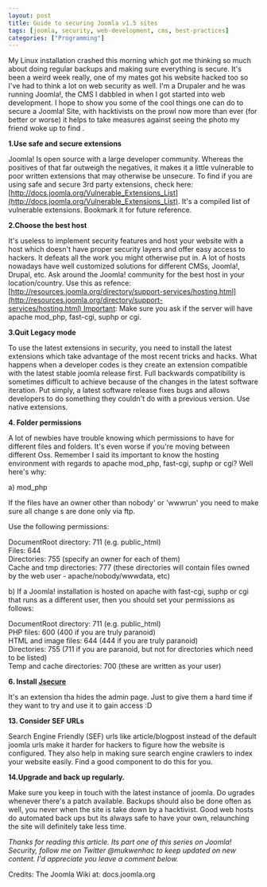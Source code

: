```yaml
---
layout: post
title: Guide to securing Joomla v1.5 sites
tags: [joomla, security, web-development, cms, best-practices]
categories: ["Programming"]
---
```


My Linux installation crashed this morning which got me thinking so much about doing regular backups and making sure everything is secure. It's been a weird week really, one of my mates got his website hacked too so I've had to think a lot on web security as well. I'm a Drupaler and he was running Joomla!, the CMS I dabbled in when I got started into web development. I hope to show you some of the cool things one can do to secure a Joomla! Site, with hacktivists on the prowl now more than ever (for better or worse) it helps to take measures against seeing the photo my friend woke up to find .
<!--more-->
**1.Use safe and secure extensions**

Joomla! Is open source with a large developer community. Whereas the positives of that far outweigh the negatives, it makes it a little vulnerable to poor written extensions that may otherwise be unsecure. To find if you are using safe and secure 3rd party extensions, check here:[http://docs.joomla.org/Vulnerable_Extensions_List](http://docs.joomla.org/Vulnerable_Extensions_List). It's a compiled list of vulnerable extensions. Bookmark it for future reference.

**2.Choose the best host**

It's useless to implement security features and host your website with a host which doesn't have proper security layers and offer easy access to hackers. It defeats all the work you might otherwise put in. A lot of hosts nowadays have well customized solutions for different CMSs, Joomla!, Drupal, etc. Ask around the Joomla! community for the best host in your location/country. Use this as refence:[http://resources.joomla.org/directory/support-services/hosting.html](http://resources.joomla.org/directory/support-services/hosting.html) Important: Make sure you ask if the server will have apache mod_php, fast-cgi, suphp or cgi.

**3.Quit Legacy mode**

To use the latest extensions in security, you need to install the latest extensions which take advantage of the most recent tricks and hacks. What happens when a developer codes is they create an extension compatible with the latest stable joomla release first. Full backwards compatibility is sometimes difficult to achieve because of the changes in the latest software iteration. Put simply, a latest software release fixes bugs and allows developers to do something they couldn't do with a previous version. Use native extensions.

**4. Folder permissions**

A lot of newbies have trouble knowing which permissions to have for different files and folders. It's even worse if you're moving between different Oss. Remember I said its important to know the hosting environment with regards to apache mod_php, fast-cgi, suphp or cgi? Well here's why:

a) mod_php

If the files have an owner other than nobody' or 'wwwrun' you need to make sure all change s are done only via ftp.

Use the following permissions:

DocumentRoot directory: 711 (e.g. public_html)  
Files: 644  
Directories: 755 (specify an owner for each of them)  
Cache and tmp directories: 777 (these directories will contain files owned by the web user - apache/nobody/wwwdata, etc)

b) If a Joomla! installation is hosted on apache with fast-cgi, suphp or cgi that runs as a different user, then you should set your permissions as follows:

DocumentRoot directory: 711 (e.g. public_html)  
PHP files: 600 (400 if you are truly paranoid)  
HTML and image files: 644 (444 if you are truly paranoid)  
Directories: 755 (711 if you are paranoid, but not for directories which need to be listed)  
Temp and cache directories: 700 (these are written as your user)

**6. Install [Jsecure](http://extensions.joomla.org/extensions/access-a-security/site-security/login-protection/12254)**

It's an extension tha hides the admin page. Just to give them a hard time if they want to try and use it to gain access :D

**13. Consider SEF URLs**

Search Engine Friendly (SEF) urls like article/blogpost instead of the default joomla urls make it harder for hackers to figure how the website is configured. They also help in making sure search engine crawlers to index your website easily. Find a good component to do this for you.

**14.Upgrade and back up regularly.**

Make sure you keep in touch with the latest instance of joomla. Do ugrades whenever there's a patch available. Backups should also be done often as well, you never when the site is take down by a hacktivist. Good web hosts do automated back ups but its always safe to have your own, relaunching the site will definitely take less time.

_Thanks for reading this article. Its part one of this series on Joomla! Security, follow me on Twitter @mukwenhac to keep updated on new content. I'd appreciate you leave a comment below._

Credits: The Joomla Wiki at: docs.joomla.org
